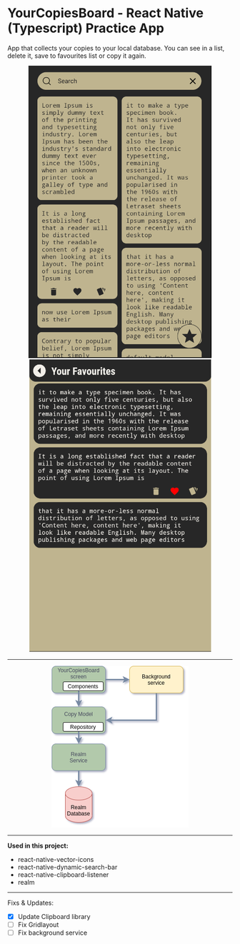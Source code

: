 # YourCopiesBoard - React Native (Typescript) Practice App

App that collects your copies to your local database. You can see in a list, delete it, save to favourites list or copy it again.

<p align="center">
    <img src="https://github.com/yeocak/YourCopiesBoard/blob/master/forgithub/first.png"/>
    <img src="https://github.com/yeocak/YourCopiesBoard/blob/master/forgithub/second.png"/>
</p>

-----

<p align="center">
    <img src="https://github.com/yeocak/YourCopiesBoard/blob/master/forgithub/third.png"/>
</p>

-----

**Used in this project:**
    
- react-native-vector-icons
- react-native-dynamic-search-bar
- react-native-clipboard-listener
- realm

----

Fixs & Updates:

- [x] Update Clipboard library
- [ ] Fix Gridlayout
- [ ] Fix background service
